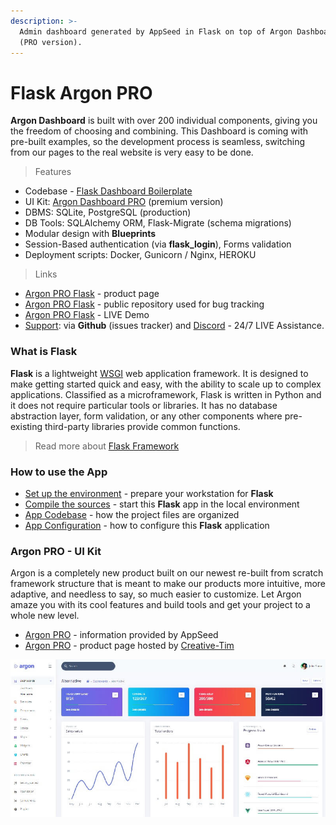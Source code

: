 ```yaml
---
description: >-
  Admin dashboard generated by AppSeed in Flask on top of Argon Dashboard design
  (PRO version).
---
```


# Flask Argon PRO

**Argon Dashboard** is built with over 200 individual components, giving you the freedom of choosing and combining. This Dashboard is coming with pre-built examples, so the development process is seamless, switching from our pages to the real website is very easy to be done.&#x20;

> Features

* Codebase - [Flask Dashboard Boilerplate](../../boilerplate-code/flask-dashboard.md)
* UI Kit: [Argon Dashboard PRO](../../content/bootstrap-template/argon-dashboard-pro.md) (premium version)&#x20;
* DBMS: SQLite, PostgreSQL (production)
* DB Tools: SQLAlchemy ORM, Flask-Migrate (schema migrations)
* Modular design with **Blueprints**
* Session-Based authentication (via **flask\_login**), Forms validation
* Deployment scripts: Docker, Gunicorn / Nginx, HEROKU&#x20;

> Links

* [Argon PRO Flask](https://appseed.us/admin-dashboards/flask-dashboard-argon-pro) - product page
* [Argon PRO Flask](https://github.com/app-generator/flask-dashboard-argon-pro) - public repository used for bug tracking
* [Argon PRO Flask](https://flask-argon-dashboard-pro.appseed-srv1.com/) - LIVE Demo&#x20;
* [Support](https://appseed.us/support):  via **Github** (issues tracker) and [Discord](https://discord.gg/fZC6hup) - 24/7 LIVE Assistance.



### What is Flask

**Flask** is a lightweight [WSGI](../../content/what-is/wsgi.md) web application framework. It is designed to make getting started quick and easy, with the ability to scale up to complex applications. Classified as a microframework, Flask is written in Python and it does not require particular tools or libraries. It has no database abstraction layer, form validation, or any other components where pre-existing third-party libraries provide common functions.

> Read more about [Flask Framework](../../content/what-is/flask.md)



### How to use the App

* [Set up the environment](../../boilerplate-code/flask-dashboard.md#environment) - prepare your workstation for **Flask**
* [Compile the sources](../../boilerplate-code/flask-dashboard.md#build-the-app-1) - start this **Flask** app in the local environment
* [App Codebase](../../boilerplate-code/flask-dashboard.md#app-codebase) - how the project files are organized
* [App Configuration](../../boilerplate-code/flask-dashboard.md#app-configuration) - how to configure this **Flask** application



### Argon PRO - UI Kit

Argon is a completely new product built on our newest re-built from scratch framework structure that is meant to make our products more intuitive, more adaptive, and needless to say, so much easier to customize. Let Argon amaze you with its cool features and build tools and get your project to a whole new level.

* [Argon PRO](../../content/bootstrap-template/argon-dashboard-pro.md) - information provided by AppSeed&#x20;
* [Argon PRO](https://bit.ly/39D2BLX) - product page hosted by [Creative-Tim](../../content/partners/creative-tim.md)

![Argon Dashboard - Premium Bootstrap Template](../../.gitbook/assets/docs-cover-argon-pro.jpg)

